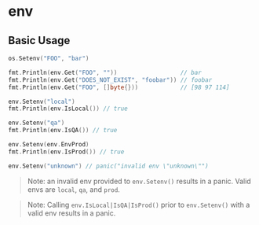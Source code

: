 # env

## Basic Usage

```go
os.Setenv("FOO", "bar")

fmt.Println(env.Get("FOO", ""))                  // bar
fmt.Println(env.Get("DOES_NOT_EXIST", "foobar")) // foobar
fmt.Println(env.Get("FOO", []byte{}))            // [98 97 114]

env.Setenv("local")
fmt.Println(env.IsLocal()) // true

env.Setenv("qa")
fmt.Println(env.IsQA()) // true

env.Setenv(env.EnvProd)
fmt.Println(env.IsProd()) // true

env.Setenv("unknown") // panic("invalid env \"unknown\"")
```

> Note: an invalid env provided to `env.Setenv()` results in a panic. Valid envs are `local`, `qa`, and `prod`.

> Note: Calling `env.IsLocal|IsQA|IsProd()` prior to `env.Setenv()` with a valid env results in a panic.
